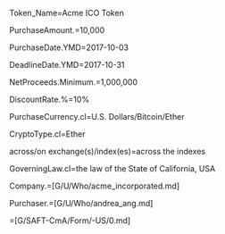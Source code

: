 Token_Name=Acme ICO Token

PurchaseAmount.$=$10,000

PurchaseDate.YMD=2017-10-03

DeadlineDate.YMD=2017-10-31

NetProceeds.Minimum.$=$1,000,000

DiscountRate.%=10%

PurchaseCurrency.cl=U.S. Dollars/Bitcoin/Ether

CryptoType.cl=Ether

across/on exchange(s)/index(es)=across the indexes

GoverningLaw.cl=the law of the State of California, USA

Company.=[G/U/Who/acme_incorporated.md]

Purchaser.=[G/U/Who/andrea_ang.md]


=[G/SAFT-CmA/Form/-US/0.md]
